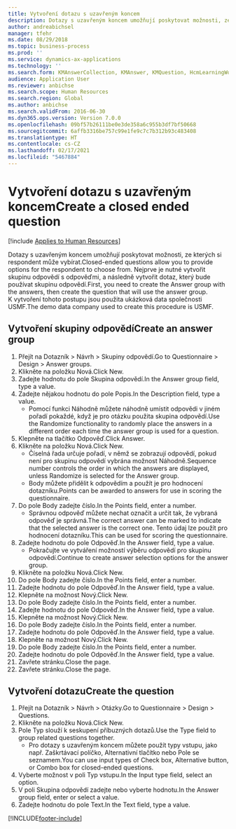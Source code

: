 ```yaml
---
title: Vytvoření dotazu s uzavřeným koncem
description: Dotazy s uzavřeným koncem umožňují poskytovat možnosti, ze kterých si respondent může vybírat.
author: andreabichsel
manager: tfehr
ms.date: 08/29/2018
ms.topic: business-process
ms.prod: ''
ms.service: dynamics-ax-applications
ms.technology: ''
ms.search.form: KMAnswerCollection, KMAnswer, KMQuestion, HcmLearningWorkspace
audience: Application User
ms.reviewer: anbichse
ms.search.scope: Human Resources
ms.search.region: Global
ms.author: anbichse
ms.search.validFrom: 2016-06-30
ms.dyn365.ops.version: Version 7.0.0
ms.openlocfilehash: 09bf57b26111be0e3de358a6c955b3df7bf50668
ms.sourcegitcommit: 6affb3316be757c99e1fe9c7c7b312b93c483408
ms.translationtype: HT
ms.contentlocale: cs-CZ
ms.lasthandoff: 02/17/2021
ms.locfileid: "5467884"
---
```

# <a name="create-a-closed-ended-question"></a><span data-ttu-id="d5edd-103">Vytvoření dotazu s uzavřeným koncem</span><span class="sxs-lookup"><span data-stu-id="d5edd-103">Create a closed ended question</span></span>

[!include [Applies to Human Resources](../includes/applies-to-hr.md)]



<span data-ttu-id="d5edd-104">Dotazy s uzavřeným koncem umožňují poskytovat možnosti, ze kterých si respondent může vybírat.</span><span class="sxs-lookup"><span data-stu-id="d5edd-104">Closed-ended questions allow you to provide options for the respondent to choose from.</span></span> <span data-ttu-id="d5edd-105">Nejprve je nutné vytvořit skupinu odpovědí s odpověďmi, a následně vytvořit dotaz, který bude používat skupinu odpovědí.</span><span class="sxs-lookup"><span data-stu-id="d5edd-105">First, you need to create the Answer group with the answers, then create the question that will use the answer group.</span></span> <span data-ttu-id="d5edd-106">K vytvoření tohoto postupu jsou použita ukázková data společnosti USMF.</span><span class="sxs-lookup"><span data-stu-id="d5edd-106">The demo data company used to create this procedure is USMF.</span></span>


## <a name="create-an-answer-group"></a><span data-ttu-id="d5edd-107">Vytvoření skupiny odpovědí</span><span class="sxs-lookup"><span data-stu-id="d5edd-107">Create an answer group</span></span>
1. <span data-ttu-id="d5edd-108">Přejít na Dotazník > Návrh > Skupiny odpovědí.</span><span class="sxs-lookup"><span data-stu-id="d5edd-108">Go to Questionnaire > Design > Answer groups.</span></span>
2. <span data-ttu-id="d5edd-109">Klikněte na položku Nová.</span><span class="sxs-lookup"><span data-stu-id="d5edd-109">Click New.</span></span>
3. <span data-ttu-id="d5edd-110">Zadejte hodnotu do pole Skupina odpovědí.</span><span class="sxs-lookup"><span data-stu-id="d5edd-110">In the Answer group field, type a value.</span></span>
4. <span data-ttu-id="d5edd-111">Zadejte nějakou hodnotu do pole Popis.</span><span class="sxs-lookup"><span data-stu-id="d5edd-111">In the Description field, type a value.</span></span>
    * <span data-ttu-id="d5edd-112">Pomocí funkci Náhodně můžete náhodně umístit odpovědi v jiném pořadí pokaždé, když je pro otázku použita skupina odpovědí.</span><span class="sxs-lookup"><span data-stu-id="d5edd-112">Use the Randomize functionality to randomly place the answers in a different order each time the answer group is used for a question.</span></span>  
5. <span data-ttu-id="d5edd-113">Klepněte na tlačítko Odpověď.</span><span class="sxs-lookup"><span data-stu-id="d5edd-113">Click Answer.</span></span>
6. <span data-ttu-id="d5edd-114">Klikněte na položku Nová.</span><span class="sxs-lookup"><span data-stu-id="d5edd-114">Click New.</span></span>
    * <span data-ttu-id="d5edd-115">Číselná řada určuje pořadí, v němž se zobrazují odpovědí, pokud není pro skupinu odpovědí vybrána možnost Náhodně.</span><span class="sxs-lookup"><span data-stu-id="d5edd-115">Sequence number controls the order in which the answers are displayed, unless Randomize is selected for the Answer group.</span></span>  
    * <span data-ttu-id="d5edd-116">Body můžete přidělit k odpovědím a použít je pro hodnocení dotazníku.</span><span class="sxs-lookup"><span data-stu-id="d5edd-116">Points can be awarded to answers for use in scoring the questionnaire.</span></span>  
7. <span data-ttu-id="d5edd-117">Do pole Body zadejte číslo.</span><span class="sxs-lookup"><span data-stu-id="d5edd-117">In the Points field, enter a number.</span></span>
    * <span data-ttu-id="d5edd-118">Správnou odpověď můžete nechat označit a určit tak, že vybraná odpověď je správná.</span><span class="sxs-lookup"><span data-stu-id="d5edd-118">The correct answer can be marked to indicate that the selected answer is the correct one.</span></span> <span data-ttu-id="d5edd-119">Tento údaj lze použít pro hodnocení dotazníku.</span><span class="sxs-lookup"><span data-stu-id="d5edd-119">This can be used for scoring the questionnaire.</span></span>  
8. <span data-ttu-id="d5edd-120">Zadejte hodnotu do pole Odpověď.</span><span class="sxs-lookup"><span data-stu-id="d5edd-120">In the Answer field, type a value.</span></span>
    * <span data-ttu-id="d5edd-121">Pokračujte ve vytváření možností výběru odpovědí pro skupinu odpovědí.</span><span class="sxs-lookup"><span data-stu-id="d5edd-121">Continue to create answer selection options for the answer group.</span></span>  
9. <span data-ttu-id="d5edd-122">Klikněte na položku Nová.</span><span class="sxs-lookup"><span data-stu-id="d5edd-122">Click New.</span></span>
10. <span data-ttu-id="d5edd-123">Do pole Body zadejte číslo.</span><span class="sxs-lookup"><span data-stu-id="d5edd-123">In the Points field, enter a number.</span></span>
11. <span data-ttu-id="d5edd-124">Zadejte hodnotu do pole Odpověď.</span><span class="sxs-lookup"><span data-stu-id="d5edd-124">In the Answer field, type a value.</span></span>
12. <span data-ttu-id="d5edd-125">Klepněte na možnost Nový.</span><span class="sxs-lookup"><span data-stu-id="d5edd-125">Click New.</span></span>
13. <span data-ttu-id="d5edd-126">Do pole Body zadejte číslo.</span><span class="sxs-lookup"><span data-stu-id="d5edd-126">In the Points field, enter a number.</span></span>
14. <span data-ttu-id="d5edd-127">Zadejte hodnotu do pole Odpověď.</span><span class="sxs-lookup"><span data-stu-id="d5edd-127">In the Answer field, type a value.</span></span>
15. <span data-ttu-id="d5edd-128">Klepněte na možnost Nový.</span><span class="sxs-lookup"><span data-stu-id="d5edd-128">Click New.</span></span>
16. <span data-ttu-id="d5edd-129">Do pole Body zadejte číslo.</span><span class="sxs-lookup"><span data-stu-id="d5edd-129">In the Points field, enter a number.</span></span>
17. <span data-ttu-id="d5edd-130">Zadejte hodnotu do pole Odpověď.</span><span class="sxs-lookup"><span data-stu-id="d5edd-130">In the Answer field, type a value.</span></span>
18. <span data-ttu-id="d5edd-131">Klepněte na možnost Nový.</span><span class="sxs-lookup"><span data-stu-id="d5edd-131">Click New.</span></span>
19. <span data-ttu-id="d5edd-132">Do pole Body zadejte číslo.</span><span class="sxs-lookup"><span data-stu-id="d5edd-132">In the Points field, enter a number.</span></span>
20. <span data-ttu-id="d5edd-133">Zadejte hodnotu do pole Odpověď.</span><span class="sxs-lookup"><span data-stu-id="d5edd-133">In the Answer field, type a value.</span></span>
21. <span data-ttu-id="d5edd-134">Zavřete stránku.</span><span class="sxs-lookup"><span data-stu-id="d5edd-134">Close the page.</span></span>
22. <span data-ttu-id="d5edd-135">Zavřete stránku.</span><span class="sxs-lookup"><span data-stu-id="d5edd-135">Close the page.</span></span>

## <a name="create-the-question"></a><span data-ttu-id="d5edd-136">Vytvoření dotazu</span><span class="sxs-lookup"><span data-stu-id="d5edd-136">Create the question</span></span>
1. <span data-ttu-id="d5edd-137">Přejít na Dotazník > Návrh > Otázky.</span><span class="sxs-lookup"><span data-stu-id="d5edd-137">Go to Questionnaire > Design > Questions.</span></span>
2. <span data-ttu-id="d5edd-138">Klikněte na položku Nová.</span><span class="sxs-lookup"><span data-stu-id="d5edd-138">Click New.</span></span>
3. <span data-ttu-id="d5edd-139">Pole Typ slouží k seskupení příbuzných dotazů.</span><span class="sxs-lookup"><span data-stu-id="d5edd-139">Use the Type field to group related questions together.</span></span>
    * <span data-ttu-id="d5edd-140">Pro dotazy s uzavřeným koncem můžete použít typy vstupu, jako např. Zaškrtávací políčko, Alternativní tlačítko nebo Pole se seznamem.</span><span class="sxs-lookup"><span data-stu-id="d5edd-140">You can use input types of Check box, Alternative button, or Combo box for closed-ended questions.</span></span>  
4. <span data-ttu-id="d5edd-141">Vyberte možnost v poli Typ vstupu.</span><span class="sxs-lookup"><span data-stu-id="d5edd-141">In the Input type field, select an option.</span></span>
5. <span data-ttu-id="d5edd-142">V poli Skupina odpovědí zadejte nebo vyberte hodnotu.</span><span class="sxs-lookup"><span data-stu-id="d5edd-142">In the Answer group field, enter or select a value.</span></span>
6. <span data-ttu-id="d5edd-143">Zadejte hodnotu do pole Text.</span><span class="sxs-lookup"><span data-stu-id="d5edd-143">In the Text field, type a value.</span></span>



[!INCLUDE[footer-include](../includes/footer-banner.md)]